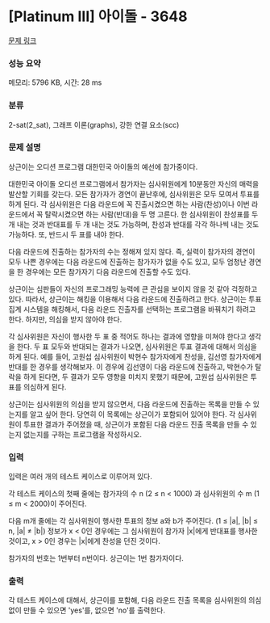 # [Platinum III] 아이돌 - 3648 

[문제 링크](https://www.acmicpc.net/problem/3648) 

### 성능 요약

메모리: 5796 KB, 시간: 28 ms

### 분류

2-sat(2_sat), 그래프 이론(graphs), 강한 연결 요소(scc)

### 문제 설명

<p>상근이는 오디션 프로그램 대한민국 아이돌의 예선에 참가중이다.</p>

<p>대한민국 아이돌 오디션 프로그램에서 참가자는 심사위원에게 10분동안 자신의 매력을 발산할 기회를 갖는다. 모든 참가자가 경연이 끝난후에, 심사위원은 모두 모여서 투표를 하게 된다. 각 심사위원은 다음 라운드에 꼭 진출시켰으면 하는 사람(찬성)이나 이번 라운드에서 꼭 탈락시켰으면 하는 사람(반대)을 두 명 고른다. 한 심사위원이 찬성표를 두 개 내는 것과 반대표를 두 개 내는 것도 가능하며, 찬성과 반대를 각각 하나씩 내는 것도 가능하다. 또, 반드시 두 표를 내야 한다.</p>

<p>다음 라운드에 진출하는 참가자의 수는 정해져 있지 않다. 즉, 실력이 참가자의 경연이 모두 나쁜 경우에는 다음 라운드에 진출하는 참가자가 없을 수도 있고, 모두 엄청난 경연을 한 경우에는 모든 참가자기 다음 라운드에 진출할 수도 있다.</p>

<p>상근이는 심판들이 자신의 프로그래밍 능력에 큰 관심을 보이지 않을 것 같아 걱정하고 있다. 따라서, 상근이는 해킹을 이용해서 다음 라운드에 진출하려고 한다. 상근이는 투표 집계 시스템을 해킹해서, 다음 라운드 진출자를 선택하는 프로그램을 바꿔치기 하려고 한다. 하지만, 의심을 받지 않아야 한다.</p>

<p>각 심사위원은 자신이 행사한 두 표 중 적어도 하나는 결과에 영향을 미쳐야 한다고 생각을 한다. 두 표 모두와 반대되는 결과가 나오면, 심사위원은 투표 결과에 대해서 의심을 하게 된다. 예를 들어, 고원섭 심사위원이 박현수 참가자에게 찬성을, 김선영 참가자에게 반대를 한 경우를 생각해보자. 이 경우에 김선영이 다음 라운드에 진출하고, 박현수가 탈락을 하게 된다면, 두 결과가 모두 영향을 미치지 못했기 때문에, 고원섭 심사위원은 투표를 의심하게 된다.</p>

<p>상근이는 심사위원의 의심을 받지 않으면서, 다음 라운드에 진출하는 목록을 만들 수 있는지를 알고 싶어 한다. 당연히 이 목록에는 상근이가 포함되어 있어야 한다. 각 심사위원이 투표한 결과가 주어졌을 때, 상근이가 포함된 다음 라운드 진출 목록을 만들 수 있는지 없는지를 구하는 프로그램을 작성하시오.</p>

### 입력 

 <p>입력은 여러 개의 테스트 케이스로 이루어져 있다.</p>

<p>각 테스트 케이스의 첫째 줄에는 참가자의 수 n (2 ≤ n < 1000) 과 심사위원의 수 m (1 ≤ m < 2000)이 주어진다.</p>

<p>다음 m개 줄에는 각 심사위원이 행사한 투표의 정보 a와 b가 주어진다. (1 ≤ |a|, |b| ≤ n, |a| ≠ |b|) 정보가 x < 0인 경우에는 그 심사위원이 참가자 |x|에게 반대표를 행사한 것이고, x > 0인 경우는 |x|에게 찬성을 던진 것이다.</p>

<p>참가자의 번호는 1번부터 n번이다. 상근이는 1번 참가자이다. </p>

### 출력 

 <p>각 테스트 케이스에 대해서, 상근이를 포함해, 다음 라운드 진출 목록을 심사위원의 의심 없이 만들 수 있으면 'yes'를, 없으면 'no'를 출력한다.</p>

